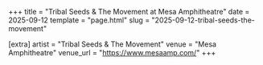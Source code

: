 +++
title = "Tribal Seeds & The Movement at Mesa Amphitheatre"
date = 2025-09-12
template = "page.html"
slug = "2025-09-12-tribal-seeds-the-movement"

[extra]
artist = "Tribal Seeds & The Movement"
venue = "Mesa Amphitheatre"
venue_url = "https://www.mesaamp.com/"
+++
